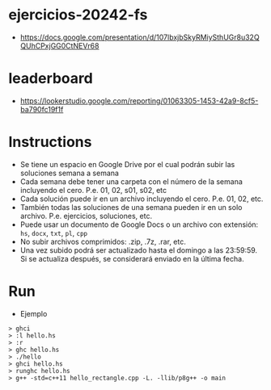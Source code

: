 # ejercicios-20242-fs
- https://docs.google.com/presentation/d/107lbxjbSkyRMiySthUGr8u32QQUhCPxjGG0CtNEVr68

# leaderboard
- https://lookerstudio.google.com/reporting/01063305-1453-42a9-8cf5-ba790fc19f1f

# Instructions
- Se tiene un espacio en Google Drive por el cual podrán subir las soluciones semana a semana
- Cada semana debe tener una carpeta con el número de la semana incluyendo el cero. P.e. 01, 02, s01, s02, etc
- Cada solución puede ir en un archivo incluyendo el cero. P.e. 01, 02, etc. 
- También todas las soluciones de una semana pueden ir en un solo archivo. P.e. ejercicios, soluciones, etc.
- Puede usar un documento de Google Docs o un archivo con extensión: `hs`, `docx`, `txt`, `pl`, `cpp`
- No subir archivos comprimidos: .zip, .7z, .rar, etc.
- Una vez subido podrá ser actualizado hasta el domingo a las 23:59:59. Si se actualiza después, se considerará enviado en la última fecha.

# Run
- Ejemplo
````
> ghci
> :l hello.hs
> :r
> ghc hello.hs
> ./hello
> ghci hello.hs
> runghc hello.hs
> g++ -std=c++11 hello_rectangle.cpp -L. -llib/p8g++ -o main
````
